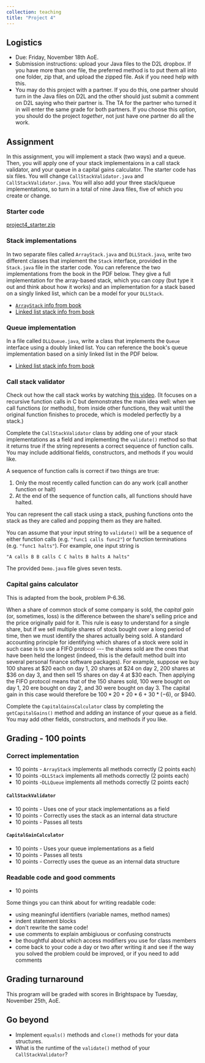 ```yaml
---
collection: teaching
title: "Project 4"
---
```


## Logistics
* Due: Friday, November 18th AoE.
* Submission instructions: upload your Java files to the D2L dropbox. If you have more than one file, the preferred method is to put them all into one folder, zip
	that, and upload the zipped file. Ask if you need help with this.
* You may do this project with a partner. If you do this, one partner should
	turn in the Java files on D2L and the other should just submit a
	comment on D2L saying who their partner is. The TA for the partner who
	turned it in will enter the same grade for both partners. If you choose
	this option, you should do the project *together*, not just have one
	partner do all the work.


## Assignment

In this assignment, you will implement a stack (two ways) and a queue.
Then, you will apply one of your stack implementaions in a
call stack validator, and your queue in a capital gains calculator. The starter
code has six files. You will change `CallStackValidator.java` and
`CallStackValidator.java`. You will also add your three stack/queue
implementations, so turn in a total of nine Java files, five of which you
create or change.

### Starter code

[project4_starter.zip]()

### Stack implementations

In two separate files called `ArrayStack.java` and `DLLStack.java`, write two
different classes that implement the `Stack` interface, provided in the
`Stack.java` file in the starter code. You can reference the
two implementations from the book in the PDF below. They give a full
implementation for the array-based stack, which you can copy (but type it out
and think about how it works) and an implementation for a stack based on a
singly linked list, which can be a model for your `DLLStack`.

* [`ArrayStack` info from book]()
* [Linked list stack info from book]()

### Queue implementation

In a file called `DLLQueue.java`, write a class that implements the
`Queue` interface using a doubly linked list. You can reference the book's
queue implementation based on a sinly linked list in the PDF below.

* [Linked list stack info from book]()

### Call stack validator

Check out how the call stack works by watching [this video](https://www.youtube.com/watch?v=aCPkszeKRa4). (It focuses on a
recursive function calls in C but demonstrates the main idea well: when we call
functions (or methods), from inside other functions, they wait until
the original function finishes to procede, which is modeled perfectly by a
stack.)

Complete the `CallStackValidator` class by adding one of your stack implementations as a field and
implementing the `validate()` method so that it returns true if the string
represents a correct sequence of function calls. You may include additional
fields, constructors, and methods if you would like.

A sequence of function calls is correct if two things are true:
1. Only the most recently called function can do any work (call another
   function or halt)
2. At the end of the sequence of function calls, all functions should have
   halted.

You can represent the call stack using a stack, pushing functions onto the
stack as they are called and popping them as they are halted.

You can assume that your input string to `validate()` will be a sequence of
either function calls (e.g. `"func1 calls func2"`) or function terminations
(e.g. `"func1 halts"`). For example, one input string is

```
"A calls B B calls C C halts B halts A halts"
```

The provided `Demo.java` file gives seven tests.

### Capital gains calculator

This is adapted from the book, problem P-6.36.

When a share of common stock of some company is sold, the *capital gain* (or,
sometimes, loss) is the difference between the share's selling price and the
price originally paid for it. This rule is easy to understand for a single
share, but if we sell multiple shares of stock bought over a long period of
time, then we must identify the shares actually being sold. A standard
accounting principle for identifying which shares of a stock were sold in such
case is to use a FIFO protocol --- the shares sold are the ones that have been
held the longest (indeed, this is the default method built into several
personal finance software packages). For example, suppose we buy 100 shares at
\$20 each on day 1, 20 shares at \$24 on day 2, 200 shares at \$36 on day 3, and
then sell 15 shares on day 4 at \$30 each. Then applying the FIFO protocol means
that of the 150 shares sold, 100 were bought on day 1, 20 ere bought on day 2,
and 30 were bought on day 3. The capital gain in this case would therefore be
$100*20+20*6+30*(-6)$, or \$940.

Complete the `CapitalGainsCalculator` class by completing the
`getCapitalGains()` method and adding an instance of your queue as a field. You
may add other fields, constructors, and methods if you like.


## Grading - 100 points

### Correct implementation
* 10 points - `ArrayStack` implements all methods correctly (2 points each)
* 10 points -`DLLStack` implements all methods correctly (2 points each)
* 10 points -`DLLQueue` implements all methods correctly (2 points each)

#### `CallStackValidator`
* 10 points - Uses one of your stack implementations as a field
* 10 points - Correctly uses the stack as an internal data structure
* 10 points - Passes all tests

#### `CapitalGainCalculator`
* 10 points - Uses your queue implementations as a field
* 10 points - Passes all tests
* 10 points - Correctly uses the queue as an internal data structure

### Readable code and good comments
* 10 points

Some things you can think about for writing readable code:
* using meaningful identifiers (variable names, method names)
* indent statement blocks
* don't rewrite the same code!
* use comments to explain ambigiuous or confusing constructs
* be thoughtful about which access modifiers you use for class members
* come back to your code a day or two after writing it and see if the way you
	solved the problem could be improved, or if you need to add comments

## Grading turnaround
This program will be graded with scores in Brightspace by Tuesday, November 25th, AoE.

## Go beyond
* Implement `equals()` methods and `clone()` methods for your data structures.
* What is the runtime of the `validate()` method of your `CallStackValidator`?
